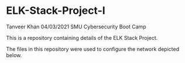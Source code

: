 # ELK-Stack-Project-I
Tanveer Khan 04/03/2021 SMU Cybersecurity Boot Camp

This is a repository containing details of the ELK Stack Project.

The files in this repository were used to configure the network depicted below.

